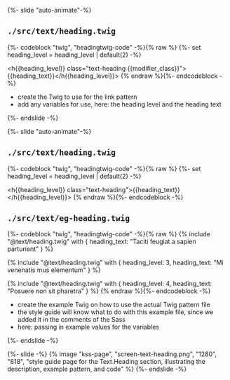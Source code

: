 {%- slide "auto-animate"-%}
<h2><code>./src/text/heading.twig</code></h2>

{%- codeblock "twig", "headingtwig-code" -%}{% raw %}
{%- set heading_level = heading_level | default(2) -%}

<h{{heading_level}} class="text-heading {{modifier_class}}">{{heading_text}}</h{{heading_level}}>
{% endraw %}{%- endcodeblock -%}

<aside class="notes">
  <ul>
    <li>create the Twig to use for the link pattern</li>
    <li>add any variables for use, here: the heading level and the heading text</li>
  </ul>
</aside>
{%- endslide -%}



{%- slide "auto-animate"-%}
<h2><code>./src/text/heading.twig</code></h2>

{%- codeblock "twig", "headingtwig-code" -%}{% raw %}
{%- set heading_level = heading_level | default(2) -%}

<h{{heading_level}} class="text-heading">{{heading_text}}</h{{heading_level}}>
{% endraw %}{%- endcodeblock -%}

<h2><code>./src/text/eg-heading.twig</code></h2>
{%- codeblock "twig", "headingtwig-code" -%}{% raw %}
{% include "@text/heading.twig" with { heading_text: "Taciti feugiat a sapien parturient" } %}

{% include "@text/heading.twig" with {
  heading_level: 3,
  heading_text: "Mi venenatis mus elementum"
} %}

{% include "@text/heading.twig" with {
  heading_level: 4,
  heading_text: "Posuere non sit pharetra"
} %}
{% endraw %}{%- endcodeblock -%}

<aside class="notes">
  <ul>
    <li>create the example Twig on how to use the actual Twig pattern file</li>
    <li>the style guide will know what to do with this example file, since we added it in the comments of the Sass</li>
    <li>here: passing in example values for the variables</li>
  </ul>
</aside>
{%- endslide -%}


{%- slide -%}
  {% image "kss-page", "screen-text-heading.png", "1280", "818", "style guide page for the Text.Heading section, illustrating the description, example pattern, and code" %}
{%- endslide -%}
